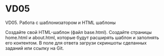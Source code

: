 # VD05
 VD05. Работа с шаблонизатором и HTML шаблоны



Создайте свой HTML-шаблон (файл base.html).
Создайте страницы home.html и about.html, которые будут расширять шаблон и заполнять его контентом.
В поле для ответа загрузи скриншоты сделанных заданий или ссылку на Git.

